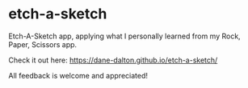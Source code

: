 # etch-a-sketch
Etch-A-Sketch app, applying what I personally learned from my Rock, Paper, Scissors app.

Check it out here: https://dane-dalton.github.io/etch-a-sketch/

All feedback is welcome and appreciated!
